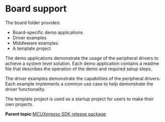 # Board support

The board folder provides:

-   Board-specific demo applications
-   Driver examples
-   Middleware examples
-   A template project

The demo applications demonstrate the usage of the peripheral drivers to achieve a system level solution. Each demo application contains a readme file that describes the operation of the demo and required setup steps.

The driver examples demonstrate the capabilities of the peripheral drivers. Each example implements a common use case to help demonstrate the driver functionality.

The template project is used as a startup project for users to make their own projects.

**Parent topic:**[MCUXpresso SDK release package](../topics/mcuxpresso_sdk_release_package.md)

